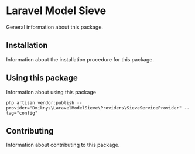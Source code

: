 # Laravel Model Sieve

General information about this package.

## Installation

Information about the installation procedure for this package.

## Using this package

Information about using this package

```
php artisan vendor:publish --provider="Dmiknys\LaravelModelSieve\Providers\SieveServiceProvider" --tag="config"
```

## Contributing

Information about contributing to this package.
